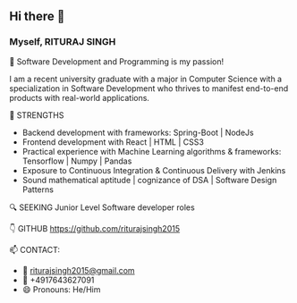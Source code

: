 ## Hi there 👋

### Myself, RITURAJ SINGH 


🎀 Software Development and Programming is my passion!  

I am a recent university graduate with a major in Computer Science with a specialization in Software Development who thrives to manifest end-to-end products with real-world applications.

💪 STRENGTHS 
- Backend development with frameworks: Spring-Boot |  NodeJs
- Frontend development with React | HTML | CSS3
- Practical experience with Machine Learning algorithms & frameworks: Tensorflow | Numpy | Pandas
- Exposure to Continuous Integration & Continuous Delivery with Jenkins
- Sound mathematical aptitude | cognizance of DSA |  Software Design Patterns

🔍 SEEKING
Junior Level Software developer roles 

👇 GITHUB 
https://github.com/riturajsingh2015

📫 CONTACT: 
  - 📧 riturajsingh2015@gmail.com 
  - 📱  +4917643627091
- 😄 Pronouns: He/Him

